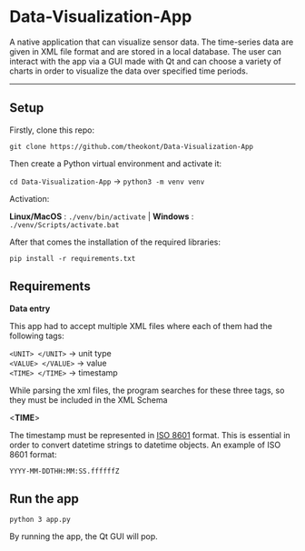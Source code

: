 # Data-Visualization-App  
  
A native application that can visualize sensor data. The time-series data are given in XML file format and are stored
in a local database. The user can interact with the app via a GUI made with Qt and can choose a variety of charts in 
order to visualize the data over specified time periods.

---

## Setup  

Firstly, clone this repo:  
  
`git clone https://github.com/theokont/Data-Visualization-App`  
  
Then create a Python virtual environment and activate it:  
  
`cd Data-Visualization-App` -> `python3 -m venv venv`  
  
Activation:  
  
**Linux/MacOS** : `./venv/bin/activate` | **Windows** : `./venv/Scripts/activate.bat`  

After that comes the installation of the required libraries:  
  
`pip install -r requirements.txt`  
  
## Requirements  
  
**Data entry**  

This app had to accept multiple XML files where each of them had the following tags:  

`<UNIT> </UNIT>`  -> unit type  
`<VALUE> </VALUE>` -> value  
`<TIME> </TIME>`  -> timestamp  

While parsing the xml files, the program searches for these three tags, so they must be included in the XML Schema  

<**TIME**>  
  
The timestamp must be represented in [ISO 8601](https://en.wikipedia.org/wiki/ISO_8601) format. This is essential in
 order to convert datetime strings to datetime objects. An example of ISO 8601 format:  
 
`YYYY-MM-DDTHH:MM:SS.ffffffZ`  
 
## Run the app  
  
`python 3 app.py`  
  
By running the app, the Qt GUI will pop.   
  



   

